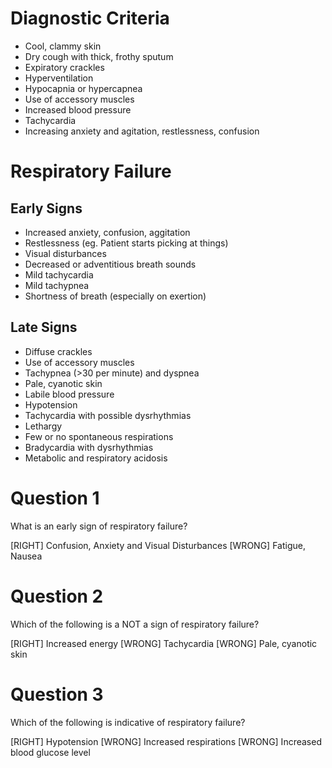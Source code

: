 # Diagnostic Criteria

* Cool, clammy skin
* Dry cough with thick, frothy sputum
* Expiratory crackles
* Hyperventilation
* Hypocapnia or hypercapnea
* Use of accessory muscles
* Increased blood pressure
* Tachycardia
* Increasing anxiety and agitation, restlessness, confusion

# Respiratory Failure

## Early Signs 
* Increased anxiety, confusion, aggitation
* Restlessness (eg. Patient starts picking at things)
* Visual disturbances
* Decreased or adventitious breath sounds
* Mild tachycardia
* Mild tachypnea
* Shortness of breath (especially on exertion)

## Late Signs 
* Diffuse crackles
* Use of accessory muscles
* Tachypnea (>30 per minute) and dyspnea
* Pale, cyanotic skin
* Labile blood pressure
* Hypotension
* Tachycardia with possible dysrhythmias
* Lethargy
* Few or no spontaneous respirations
* Bradycardia with dysrhythmias
* Metabolic and respiratory acidosis

# Question 1
What is an early sign of respiratory failure?

[RIGHT] Confusion, Anxiety and Visual Disturbances
[WRONG] Fatigue, Nausea

# Question 2
Which of the following is a NOT a sign of respiratory failure?

[RIGHT] Increased energy
[WRONG] Tachycardia
[WRONG] Pale, cyanotic skin

# Question 3
Which of the following is indicative of respiratory failure?

[RIGHT] Hypotension
[WRONG] Increased respirations
[WRONG] Increased blood glucose level
